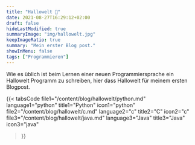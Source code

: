 ```yaml
---
title: "Hallowelt 👋"
date: 2021-08-27T16:29:12+02:00
draft: false
hideLastModified: true
summaryImage: "img/hallowelt.jpg"
keepImageRatio: true
summary: "Mein erster Blog post."
showInMenu: false
tags: ["Programmieren"]
---
```


Wie es üblich ist beim Lernen einer neuen Programmiersprache ein Hallowelt Programm zu schreiben, hier dass Hallowelt für meinem ersten Blogpost.

{{< tabsCode
	    file1="/content/blog/hallowelt/python.md" language1="python" title1="Python" icon1="python"
	    file2="/content/blog/hallowelt/c.md" language2="c" title2="C" icon2="c"  
	    file3="/content/blog/hallowelt/java.md" language3="Java" title3="Java" icon3="java" 
>}}